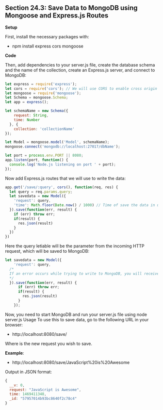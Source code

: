 ## Section 24.3: Save Data to MongoDB using Mongoose and Express.js Routes

**Setup**

First, install the necessary packages with:
- npm install express cors mongoose

**Code**

Then, add dependencies to your server.js file, create the database schema and the name of the collection, 
create an Express.js server, and connect to MongoDB:

```js
let express = require('express');
let cors = require('cors'); // We will use CORS to enable cross origin domain requests.
let mongoose = require('mongoose');
let Schema = mongoose.Schema;
let app = express();

let schemaName = new Schema({
    request: String,
    time: Number
  }, {
    collection: 'collectionName'
});

let Model = mongoose.model('Model', schemaName);
mongoose.connect('mongodb://localhost:27017/dbName');

let port = process.env.PORT || 8080;
app.listen(port, function() {
  console.log('Node.js listening on port ' + port);
});
```
Now add Express.js routes that we will use to write the data:
```js
app.get('/save/:query', cors(), function(req, res) {
  let query = req.params.query;
  let savedata = new Model({
    'request': query,
    'time': Math.floor(Date.now() / 1000) // Time of save the data in unix timestamp format
  }).save(function(err, result) {
    if (err) throw err;
    if(result) {
      res.json(result)
    }
  })
})
```

Here the query letiable will be the <query> parameter from the incoming HTTP request, which will be saved 
to MongoDB:
```js
let savedata = new Model({
    'request': query,
  /*
  If an error occurs while trying to write to MongoDB, you will receive an error message on the console. If all is successful, you will see the saved data in JSON format on the page.
  */
  }).save(function(err, result) {
      if (err) throw err;
      if(result) {
        res.json(result)
      }
    });
```

Now, you need to start MongoDB and run your server.js file using node server.js Usage To use this to save 
data, go to the following URL in your browser:

- http://localhost:8080/save/<query>

Where <query> is the new request you wish to save.

**Example**:
- http://localhost:8080/save/JavaScript%20is%20Awesome

Output in JSON format:
```js
{
  __v: 0,
  request: "JavaScript is Awesome",
  time: 1469411348,
  _id: "57957014b93bc8640f2c78c4"
}
```